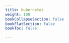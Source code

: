 ```yaml
---
title: kubernetes
weight: 100
bookCollapseSection: false
bookFlatSection: false
bookToc: false

---
```

